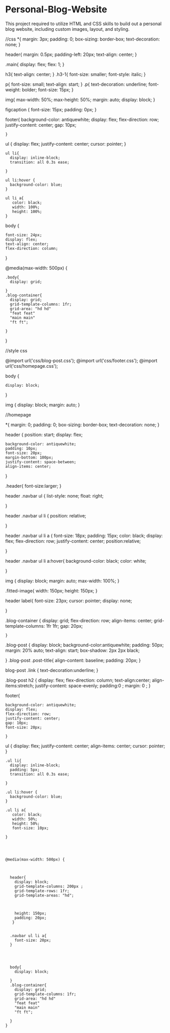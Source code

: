 # Personal-Blog-Website
This project required to utilize HTML and CSS skills to build out a personal blog website, including custom images, layout, and styling. 

//css
*{
    margin: 3px; 
    padding: 0;
    box-sizing: border-box;
    text-decoration: none;
   }


   header{
    margin: 0.5px;
    padding-left: 20px;
    text-align: center;
   }

   .main{
     display: flex;
     flex: 1;
   }

   h3{
    text-align: center;
   }
   .h3-1{
    font-size: smaller;
    font-style: italic;
   }

   

   p{
    font-size: small;
    text-align: start;
   }
   .p{
    text-decoration: underline;
    font-weight: bolder;
    font-size: 15px;
   }

   img{
    max-width: 50%;
    max-height: 50%;
    margin: auto;
    display: block;
   }
   
   figcaption {
    font-size: 15px;
    padding: 0px;
   }

   footer{
    background-color: antiquewhite;
    display: flex;
    flex-direction: row;
    justify-content: center;
    gap: 10px;
    
    }
   
   ul {
    display: flex;
    justify-content: center;
    cursor: pointer;
   }
    
    ul li{
      display: inline-block;
      transition: all 0.3s ease;

    }

    ul li:hover {
      background-color: blue;
    }
    
    ul li a{
       color: black;
       width: 100%;
       height: 100%;
    }



   body {
    
    font-size: 24px;
    display: flex;
    text-align: center;
    flex-direction: column;

   }

   @media(max-width: 500px) {

    .body{
      display: grid;
      
    }
    .blog-container{
      display: grid;
      grid-template-columns: 1fr;
      grid-area: "hd hd"
      "feat feat"
      "main main"
      "ft ft";
  
    }
}

//style css

@import url('css/blog-post.css');
@import url('css/footer.css');
@import url('css/homepage.css');

body {
    
    display: block;

   }

   img {
    display: block;
    margin: auto;
  }

  //homepage

  *{
    margin: 0; padding: 0;
    box-sizing: border-box;
    text-decoration: none;
   }
   
   header {
    position: start;
    display: flex;
    
    background-color: antiquewhite;
    padding: 10px;
    font-size: 20px;
    margin-bottom: 100px;
    justify-content: space-between;
    align-items: center;
    
  
   }
  
   .header{
    font-size:larger;
   }
  
   header .navbar ul {
    list-style: none;
    float: right;
  
    
   }
  
   header .navbar ul li {
    position: relative;

   
   }
  
  
   
   header .navbar ul li a  {
    font-size: 18px;
    padding: 15px;
    color: black;
    display: flex;
    flex-direction: row;
    justify-content: center;
    position:relative;
   
   }
   
  
   header .navbar ul li a:hover{
    background-color: black;
    color: white;
    
   }
   
   
  img {
    display: block;
    margin: auto;
    max-width: 100%;
  }

  .fitted-image{
    width: 150px;
    height: 150px;
  }
  
   
  
   header label{
    font-size: 23px;
    cursor: pointer;
    display: none;
  
   }
   
   
   
  
   .blog-container {
      display: grid;
      flex-direction: row;
      align-items: center;
      grid-template-columns: 1fr 1fr;
      gap: 20px;
      
      
    }
  
   .blog-post {
     display: block;
     background-color:antiquewhite;
     padding: 50px;
     margin: 20% auto;
     text-align: start;
     box-shadow: 2px 2px black;
     
   }
  .blog-post .post-title{
    align-content: baseline;
    padding: 20px;
  }
  
  blog-post .link {
    text-decoration:underline;
  }
  
  
  
  .blog-post  h2 {
    display: flex;
    flex-direction: column;
    text-align:center;
    align-items:stretch;
    justify-content: space-evenly;
    padding:0 ;
    margin: 0 ;
   }
  
  
  
  
   footer{
    
    background-color: antiquewhite;
    display: flex;
    flex-direction: row;
    justify-content: center;
    gap: 10px;
    font-size: 20px;
    
    }
   ul {
    display: flex;
    justify-content: center;
    align-items: center;
    cursor: pointer;
   }
    
    .ul li{
      display: inline-block;
      padding: 5px;
      transition: all 0.3s ease;
  
    }
  
    .ul li:hover {
      background-color: blue;
    }
    
    .ul li a{
       color: black;
       width: 50%;
       height: 50%;
       font-size: 10px;
      
    }
    
    
  
    
    @media(max-width: 500px) {
  
    
   
      header{
        display: block;
        grid-template-columns: 200px ;
        grid-template-rows: 1fr;
        grid-template-areas: "hd";
        
       
        
        height: 150px;
        padding: 20px;
       }
      
    
      .navbar ul li a{
        font-size: 20px;
      }
    
      
    
      
      body{
        display: block;
        
      }
      .blog-container{
        display: grid;
        grid-template-columns: 1fr;
        grid-area: "hd hd"
        "feat feat"
        "main main"
        "ft ft";
    
      }
    }
